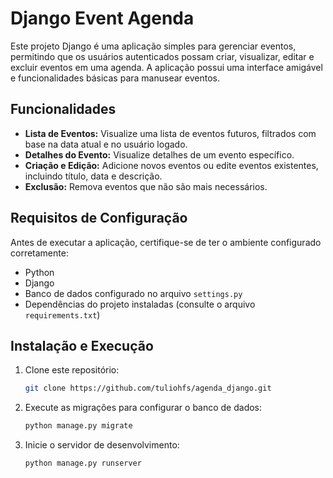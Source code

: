# Django Event Agenda

Este projeto Django é uma aplicação simples para gerenciar eventos, permitindo que os usuários autenticados possam criar, visualizar, editar e excluir eventos em uma agenda. A aplicação possui uma interface amigável e funcionalidades básicas para manusear eventos.

## Funcionalidades

- **Lista de Eventos:** Visualize uma lista de eventos futuros, filtrados com base na data atual e no usuário logado.
- **Detalhes do Evento:** Visualize detalhes de um evento específico.
- **Criação e Edição:** Adicione novos eventos ou edite eventos existentes, incluindo título, data e descrição.
- **Exclusão:** Remova eventos que não são mais necessários.

## Requisitos de Configuração

Antes de executar a aplicação, certifique-se de ter o ambiente configurado corretamente:

- Python
- Django
- Banco de dados configurado no arquivo `settings.py`
- Dependências do projeto instaladas (consulte o arquivo `requirements.txt`)

## Instalação e Execução

1. Clone este repositório:

   ```bash
   git clone https://github.com/tuliohfs/agenda_django.git

2. Execute as migrações para configurar o banco de dados:

   ```bash
   python manage.py migrate

3. Inicie o servidor de desenvolvimento:

   ```bash
   python manage.py runserver
